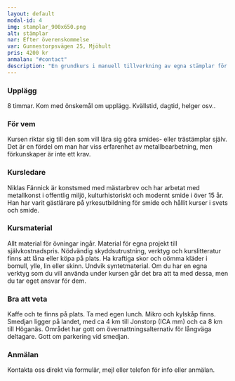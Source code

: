 ```yaml
---
layout: default
modal-id: 4
img: stamplar_900x650.png
alt: stämplar
nar: Efter överenskommelse
var: Gunnestorpsvägen 25, Mjöhult
pris: 4200 kr
anmalan: "#contact"
description: "En grundkurs i manuell tillverkning av egna stämplar för varm- eller kallstämpling i metall eller trä. Vi använder oss av handarbetsmetoder så som filning, borrning, mejsling, sågning och härdning för att skapa egna stämplar efter egen design. Observera att inte alla designer går att tillverka på manuell väg, men vi gör vad vi kan för att förverkliga din idé."
---
```


### Upplägg

8 timmar. Kom med önskemål om upplägg. Kvällstid, dagtid, helger osv..

### För vem

Kursen riktar sig till den som vill lära sig göra smides- eller trästämplar själv. Det är en fördel om man har viss erfarenhet av metallbearbetning, men förkunskaper är inte ett krav. 

### Kursledare

Niklas Fännick är konstsmed med mästarbrev och har arbetat med metallkonst i offentlig miljö, kulturhistoriskt och modernt smide i över 15 år. Han har varit gästlärare på yrkesutbildning för smide och hållit kurser i svets och smide.

### Kursmaterial

Allt material för övningar ingår. Material för egna projekt till självkostnadspris. Nödvändig skyddsutrustning, verktyg och kurslitteratur finns att låna eller köpa på plats. Ha kraftiga skor och oömma kläder i bomull, ylle, lin eller skinn. Undvik syntetmaterial.
Om du har en egna verktyg som du vill använda under kursen går det bra att ta med dessa, men du tar eget ansvar för dem.

### Bra att veta

Kaffe och te finns på plats. Ta med egen lunch. Mikro och kylskåp finns. Smedjan ligger på landet, med ca 4 km till Jonstorp (ICA mm) och ca 8 km till Höganäs. Området har gott om övernattningsalternativ för långväga deltagare. Gott om parkering vid smedjan.

### Anmälan

Kontakta oss direkt via formulär, mejl eller telefon för info eller anmälan.
